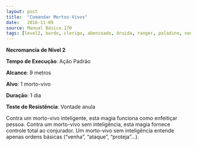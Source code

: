 ```yaml
---
layout: post
title:  "Comandar Mortos-Vivos"
date:   2016-11-09
source: Manual Básico.170
tags: [level2, bardo, clerigo, abencoado, druida, ranger, paladino, necromancia, padrao, metros, alvo, dia, vontade, anula]
---
```


**Necromancia de Nível 2**

**Tempo de Execução**: Ação Padrão

**Alcance**: 9 metros

**Alvo**: 1 morto-vivo

**Duração**: 1 dia

**Teste de Resistência**: Vontade anula

Contra um morto-vivo inteligente, esta magia funciona como enfeitiçar pessoa. Contra um morto-vivo sem inteligência, esta magia fornece controle total ao conjurador. Um morto-vivo sem inteligência entende apenas ordens básicas (“venha”, “ataque”, “proteja”...).
